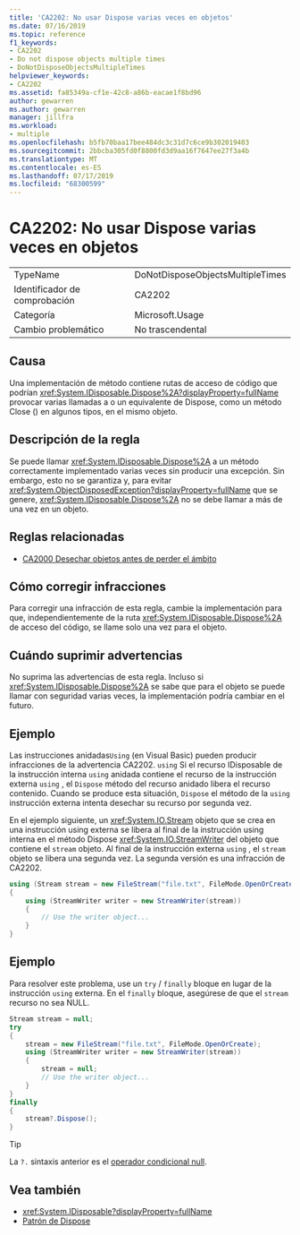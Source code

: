 ```yaml
---
title: 'CA2202: No usar Dispose varias veces en objetos'
ms.date: 07/16/2019
ms.topic: reference
f1_keywords:
- CA2202
- Do not dispose objects multiple times
- DoNotDisposeObjectsMultipleTimes
helpviewer_keywords:
- CA2202
ms.assetid: fa85349a-cf1e-42c8-a86b-eacae1f8bd96
author: gewarren
ms.author: gewarren
manager: jillfra
ms.workload:
- multiple
ms.openlocfilehash: b5fb70baa17bee484dc3c31d7c6ce9b302019403
ms.sourcegitcommit: 2bbcba305fd0f8800fd3d9aa16f7647ee27f3a4b
ms.translationtype: MT
ms.contentlocale: es-ES
ms.lasthandoff: 07/17/2019
ms.locfileid: "68300599"
---
```

# <a name="ca2202-do-not-dispose-objects-multiple-times"></a>CA2202: No usar Dispose varias veces en objetos

|||
|-|-|
|TypeName|DoNotDisposeObjectsMultipleTimes|
|Identificador de comprobación|CA2202|
|Categoría|Microsoft.Usage|
|Cambio problemático|No trascendental|

## <a name="cause"></a>Causa

Una implementación de método contiene rutas de acceso de código que podrían <xref:System.IDisposable.Dispose%2A?displayProperty=fullName> provocar varias llamadas a o un equivalente de Dispose, como un método Close () en algunos tipos, en el mismo objeto.

## <a name="rule-description"></a>Descripción de la regla

Se puede llamar <xref:System.IDisposable.Dispose%2A> a un método correctamente implementado varias veces sin producir una excepción. Sin embargo, esto no se garantiza y, para evitar <xref:System.ObjectDisposedException?displayProperty=fullName> que se genere, <xref:System.IDisposable.Dispose%2A> no se debe llamar a más de una vez en un objeto.

## <a name="related-rules"></a>Reglas relacionadas

- [CA2000 Desechar objetos antes de perder el ámbito](../code-quality/ca2000-dispose-objects-before-losing-scope.md)

## <a name="how-to-fix-violations"></a>Cómo corregir infracciones

Para corregir una infracción de esta regla, cambie la implementación para que, independientemente de la ruta <xref:System.IDisposable.Dispose%2A> de acceso del código, se llame solo una vez para el objeto.

## <a name="when-to-suppress-warnings"></a>Cuándo suprimir advertencias

No suprima las advertencias de esta regla. Incluso si <xref:System.IDisposable.Dispose%2A> se sabe que para el objeto se puede llamar con seguridad varias veces, la implementación podría cambiar en el futuro.

## <a name="example"></a>Ejemplo

Las instrucciones anidadas`Using` (en Visual Basic) pueden producir infracciones de la advertencia CA2202. `using` Si el recurso IDisposable de la instrucción interna `using` anidada contiene el recurso de la instrucción externa `using` , el `Dispose` método del recurso anidado libera el recurso contenido. Cuando se produce esta situación, `Dispose` el método de la `using` instrucción externa intenta desechar su recurso por segunda vez.

En el ejemplo siguiente, un <xref:System.IO.Stream> objeto que se crea en una instrucción using externa se libera al final de la instrucción using interna en el método Dispose <xref:System.IO.StreamWriter> del objeto que contiene el `stream` objeto. Al final de la instrucción externa `using` , el `stream` objeto se libera una segunda vez. La segunda versión es una infracción de CA2202.

```csharp
using (Stream stream = new FileStream("file.txt", FileMode.OpenOrCreate))
{
    using (StreamWriter writer = new StreamWriter(stream))
    {
        // Use the writer object...
    }
}
```

## <a name="example"></a>Ejemplo

Para resolver este problema, use un `try` / `finally` bloque en lugar de la instrucción `using` externa. En el `finally` bloque, asegúrese de que el `stream` recurso no sea NULL.

```csharp
Stream stream = null;
try
{
    stream = new FileStream("file.txt", FileMode.OpenOrCreate);
    using (StreamWriter writer = new StreamWriter(stream))
    {
        stream = null;
        // Use the writer object...
    }
}
finally
{
    stream?.Dispose();
}
```

> [!TIP]
> La `?.` sintaxis anterior es el [operador condicional null](/dotnet/csharp/language-reference/operators/member-access-operators#null-conditional-operators--and-).

## <a name="see-also"></a>Vea también

- <xref:System.IDisposable?displayProperty=fullName>
- [Patrón de Dispose](/dotnet/standard/design-guidelines/dispose-pattern)